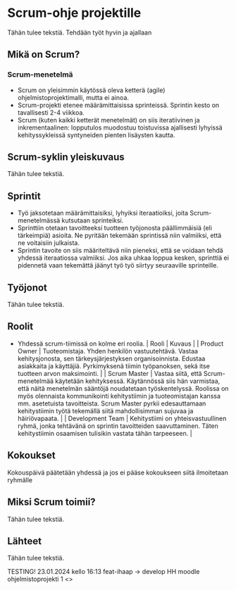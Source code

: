 # Scrum-ohje projektille
Tähän tulee tekstiä.
Tehdään työt hyvin ja ajallaan


## Mikä on Scrum?
### Scrum-menetelmä
- Scrum on yleisimmin käytössä oleva ketterä (agile) ohjelmistoprojektimalli, mutta ei ainoa.
- Scrum-projekti etenee määrämittaisissa sprinteissä. Sprintin kesto on tavallisesti 2-4 viikkoa.
- Scrum (kuten kaikki ketterät menetelmät) on siis iteratiivinen ja inkrementaalinen:
lopputulos muodostuu toistuvissa ajallisesti lyhyissä kehityssykleissä syntyneiden pienten
lisäysten kautta.


## Scrum-syklin yleiskuvaus
Tähän tulee tekstiä.



## Sprintit
- Työ jaksotetaan määrämittaisiksi, lyhyiksi iteraatioiksi, joita Scrum-menetelmässä
kutsutaan sprinteiksi.
- Sprinttiin otetaan tavoitteeksi tuotteen työjonosta päällimmäisiä (eli tärkeimpiä)
asioita. Ne pyritään tekemään sprintissä niin valmiiksi, että ne voitaisiin julkaista.
- Sprintin tavoite on siis määriteltävä niin pieneksi, että se voidaan tehdä yhdessä
iteraatiossa valmiiksi. Jos aika uhkaa loppua kesken, sprinttiä ei pidennetä vaan
tekemättä jäänyt työ työ siirtyy seuraaville sprinteille.

## Työjonot
Tähän tulee tekstiä.



## Roolit
- Yhdessä scrum-tiimissä on kolme eri roolia.
| Rooli | Kuvaus |
| Product Owner | Tuoteomistaja. Yhden henkilön vastuutehtävä. Vastaa kehitysjonosta, sen tärkeysjärjestyksen organisoinnista. Edustaa asiakkaita ja käyttäjiä. Pyrkimyksenä tiimin työpanoksen, sekä itse tuotteen arvon maksimointi.  |
| Scrum Master | Vastaa siitä, että Scrum-menetelmää käytetään kehityksessä. Käytännössä siis hän varmistaa, että näitä menetelmän sääntöjä noudatetaan työskentelyssä. Roolissa on myös olennaista kommunikointi kehitystiimin ja tuoteomistajan kanssa mm. asetetuista tavoitteista. Scrum Master pyrkii edesauttamaan kehitystiimin työtä tekemällä siitä mahdollisimman sujuvaa ja häiriövapaata.  |
| Development Team | Kehitystiimi on yhteisvastuullinen ryhmä, jonka tehtävänä on sprintin tavoitteiden saavuttaminen. Täten kehitystiimin osaamisen tulisikin vastata tähän tarpeeseen. |



## Kokoukset
Kokouspäivä päätetään yhdessä ja jos ei pääse kokoukseen siitä ilmoitetaan ryhmälle



## Miksi Scrum toimii?
Tähän tulee tekstiä.



## Lähteet
Tähän tulee tekstiä.

TESTING! 23.01.2024 kello 16:13 feat-ihaap -> develop
HH moodle ohjelmistoprojekti 1
<>